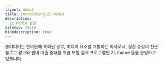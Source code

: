 ```yaml
---
layout: about
title: Introducing ZL Media
description: 
  ZL Media 설명
sitemap: false
hidedescription: true
---
```


  즐미디어는 한의원에 특화된 광고, 미디어 요소를 개발하는 회사로서, 질환 중심의 전문 블로그 광고와 원내 매출 증대를 위한 보험 검색 프로그램인 ZL Insure 등을 운영하고 있습니다.






